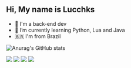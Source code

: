 ## Hi, My name is Lucchks 


- 📖 I'm a back-end dev 
- 🌱 I’m currently learning Python, Lua and Java
- 🇧🇷 I'm from Brazil


![Anurag's GitHub stats](https://github-readme-stats.vercel.app/api?username=Lucchks&show_icons=true&theme=dark)

<div>
  <a href = "mailto:nycolasdasilvalucchesi@gmail.com"> <img src = "https://img.shields.io/badge/-Gmail-%23333?style=for-the-badge&logo=gmail&logoColor=white"></a>
  <a href = "https://www.instagram.com/lu.cchks/?next=%2F"> <img src = "https://img.shields.io/badge/Instagram-E4405F?style=for-the-badge&logo=instagram&logoColor=white"></a>
  <a href = "https://www.tiktok.com/@lucchks_?lang=pt-BR"> <img src = "https://img.shields.io/badge/TikTok-000000?style=for-the-badge&logo=tiktok&logoColor=white"></a>
  <a href = "https://discordapp.com/users/1012485353644494869"> <img src = "https://img.shields.io/badge/Discord-7289DA?style=for-the-badge&logo=discord&logoColor=white"></a> 
</div>

